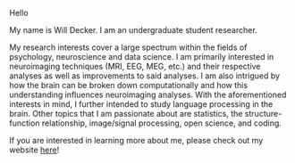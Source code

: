 Hello

My name is Will Decker. I am an undergraduate student researcher.

My research interests cover a large spectrum within the fields of psychology, neuroscience and data science. I am primarily interested in neuroimaging techniques (MRI, EEG, MEG, etc.) and their respective analyses as well as improvements to said analyses. I am also intrigued by how the brain can be broken down computationally and how this understanding influences neuroimaging analyses. With the aforementioned  interests in mind, I further intended to study language processing in the brain. Other topics that I am passionate about are statistics, the structure-function relationship, image/signal processing, open science, and coding.

If you are interested in learning more about me, please check out my website [here](jwilldecker.com)!


